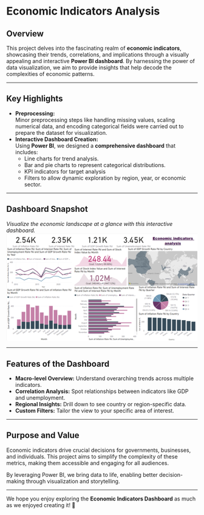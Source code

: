 # **Economic Indicators Analysis**  

## **Overview**  
This project delves into the fascinating realm of **economic indicators**, showcasing their trends, correlations, and implications through a visually appealing and interactive **Power BI dashboard**. By harnessing the power of data visualization, we aim to provide insights that help decode the complexities of economic patterns.

---

## **Key Highlights**  

- **Preprocessing:**  
  Minor preprocessing steps like handling missing values, scaling numerical data, and encoding categorical fields were carried out to prepare the dataset for visualization.  
- **Interactive Dashboard Creation:**  
  Using **Power BI**, we designed a **comprehensive dashboard** that includes:  
  - Line charts for trend analysis.  
  - Bar and pie charts to represent categorical distributions.  
  - KPI indicators for target analysis
  - Filters to allow dynamic exploration by region, year, or economic sector.  

---

## **Dashboard Snapshot**  

*Visualize the economic landscape at a glance with this interactive dashboard.*  
![Power BI Dashboard](/dashboard-image.png)  

---

## **Features of the Dashboard**  
- **Macro-level Overview:** Understand overarching trends across multiple indicators.  
- **Correlation Analysis:** Spot relationships between indicators like GDP and unemployment.  
- **Regional Insights:** Drill down to see country or region-specific data.  
- **Custom Filters:** Tailor the view to your specific area of interest.  

---

## **Purpose and Value**  
Economic indicators drive crucial decisions for governments, businesses, and individuals. This project aims to simplify the complexity of these metrics, making them accessible and engaging for all audiences.  

By leveraging Power BI, we bring data to life, enabling better decision-making through visualization and storytelling.  

---

We hope you enjoy exploring the **Economic Indicators Dashboard** as much as we enjoyed creating it! 🚀  

